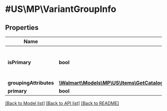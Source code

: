 # #US\MP\VariantGroupInfo

## Properties

Name | Type | Description | Notes
------------ | ------------- | ------------- | -------------
**isPrimary** | **bool** | Returns true if the item is a primary variant | [optional]
**groupingAttributes** | [**\Walmart\Models\MP\US\Items\GetCatalogSearch200ResponsePayloadInnerVariantGroupInfoGroupingAttributes**](GetCatalogSearch200ResponsePayloadInnerVariantGroupInfoGroupingAttributes.md) |  | [optional]
**primary** | **bool** |  | [optional]


[[Back to Model list]](../) [[Back to API list]](../../Api/US/MP) [[Back to README]](../../README.md)
